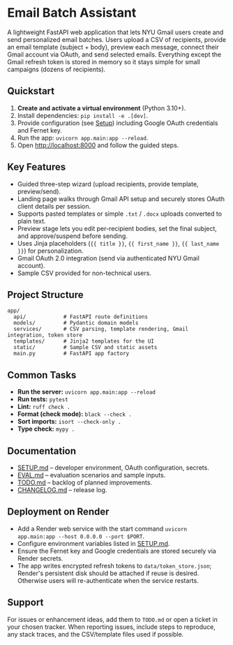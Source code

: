 # Email Batch Assistant

A lightweight FastAPI web application that lets NYU Gmail users create and send personalized email batches. Users upload a CSV of recipients, provide an email template (subject + body), preview each message, connect their Gmail account via OAuth, and send selected emails. Everything except the Gmail refresh token is stored in memory so it stays simple for small campaigns (dozens of recipients).

## Quickstart

1. **Create and activate a virtual environment** (Python 3.10+).
2. Install dependencies: `pip install -e .[dev]`.
3. Provide configuration (see [Setup](SETUP.md)) including Google OAuth credentials and Fernet key.
4. Run the app: `uvicorn app.main:app --reload`.
5. Open <http://localhost:8000> and follow the guided steps.

## Key Features

- Guided three-step wizard (upload recipients, provide template, preview/send).
- Landing page walks through Gmail API setup and securely stores OAuth client details per session.
- Supports pasted templates or simple `.txt` / `.docx` uploads converted to plain text.
- Preview stage lets you edit per-recipient bodies, set the final subject, and approve/suspend before sending.
- Uses Jinja placeholders (`{{ title }}`, `{{ first_name }}`, `{{ last_name }}`) for personalization.
- Gmail OAuth 2.0 integration (send via authenticated NYU Gmail account).
- Sample CSV provided for non-technical users.

## Project Structure

```
app/
  api/            # FastAPI route definitions
  models/         # Pydantic domain models
  services/       # CSV parsing, template rendering, Gmail integration, token store
  templates/      # Jinja2 templates for the UI
  static/         # Sample CSV and static assets
  main.py         # FastAPI app factory
```

## Common Tasks

- **Run the server:** `uvicorn app.main:app --reload`
- **Run tests:** `pytest`
- **Lint:** `ruff check .`
- **Format (check mode):** `black --check .`
- **Sort imports:** `isort --check-only .`
- **Type check:** `mypy .`

## Documentation

- [SETUP.md](SETUP.md) – developer environment, OAuth configuration, secrets.
- [EVAL.md](EVAL.md) – evaluation scenarios and sample inputs.
- [TODO.md](TODO.md) – backlog of planned improvements.
- [CHANGELOG.md](CHANGELOG.md) – release log.

## Deployment on Render

- Add a Render web service with the start command `uvicorn app.main:app --host 0.0.0.0 --port $PORT`.
- Configure environment variables listed in [SETUP.md](SETUP.md).
- Ensure the Fernet key and Google credentials are stored securely via Render secrets.
- The app writes encrypted refresh tokens to `data/token_store.json`; Render's persistent disk should be attached if reuse is desired. Otherwise users will re-authenticate when the service restarts.

## Support

For issues or enhancement ideas, add them to `TODO.md` or open a ticket in your chosen tracker. When reporting issues, include steps to reproduce, any stack traces, and the CSV/template files used if possible.
